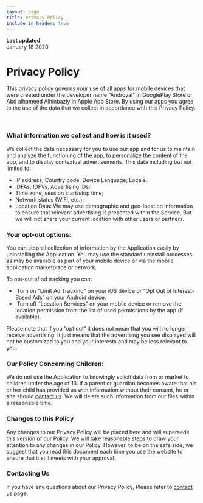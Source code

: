 ```yaml
---
layout: page
title: Privacy Policy
include_in_header: true
---
```


**Last updated**  
January 18 2020

# Privacy Policy
This privacy policy governs your use of all apps for mobile devices that were created under the developer name “Androyal” in GooglePlay Store or Abd alhameed Alhinbazly in Apple App Store.
By using our apps you agree to the use of the data that we collect in accordance with this Privacy Policy.

<br>

### What information we collect and how is it used?

We collect the data necessary for you to use our app and for us to maintain and analyze the functioning of the app, to personalize the content of the app, and to display contextual advertisements.
This data including but not limited to:

*   IP address; Country code; Device Language; Locale.
*   IDFAs, IDFVs, Advertising IDs;
*   Time zone, session start/stop time;
*   Network status (WiFi, etc.);
*   Location Data: We may use demographic and geo\-location information to ensure that relevant advertising is presented within the Service, But we will not share your current location with other users or partners.

### Your opt\-out options:

You can stop all collection of information by the Application easily by uninstalling the Application. You may use the standard uninstall processes as may be available as part of your mobile device or via the mobile application marketplace or network.

To opt\-out of ad tracking you can:

*    Turn on “Limit Ad Tracking” on your iOS device or “Opt Out of Interest\-Based Ads” on your Android device.
*    Turn off “Location Services” on your mobile device or remove the location permission from the list of used permissions by the app (if available).

Please note that if you “opt out” it does not mean that you will no longer receive advertising. It just means that the advertising you see displayed will not be customized to you and your interests and may be less relevant to you.

### Our Policy Concerning Children:

We do not use the Application to knowingly solicit data from or market to children under the age of 13. If a parent or guardian becomes aware that his or her child has provided us with information without their consent, he or she should <a href="/contact-us">contact us</a>. We will delete such information from our files within a reasonable time.

### Changes to this Policy

Any changes to our Privacy Policy will be placed here and will supersede this version of our Policy. We will take reasonable steps to draw your attention to any changes in our Policy. However, to be on the safe side, we suggest that you read this document each time you use the website to ensure that it still meets with your approval.

### Contacting Us

If you have any questions about our Privacy Policy, Please refer to [contact us](/contact-us) page.
